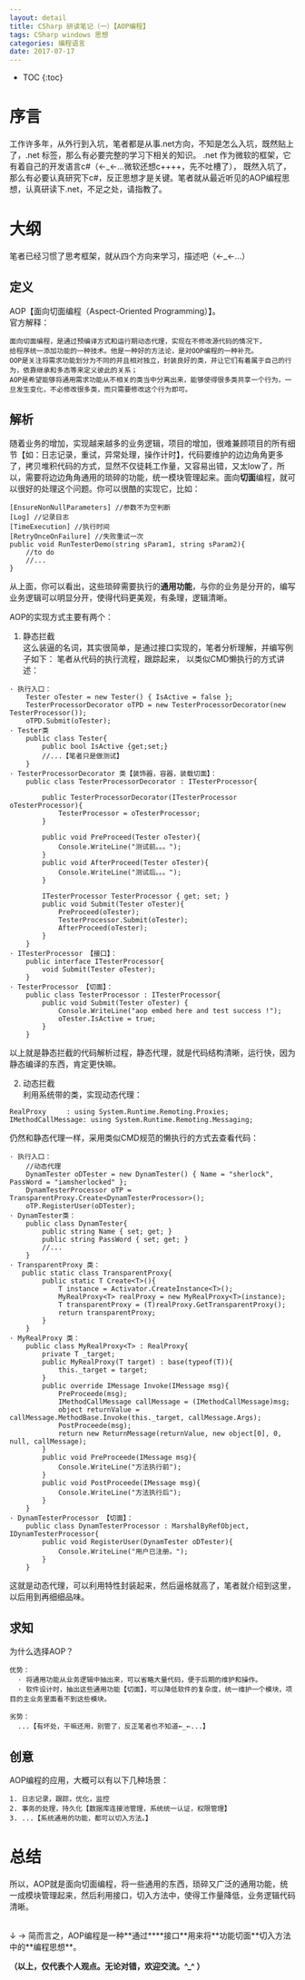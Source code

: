 ```yaml
---
layout: detail
title: CSharp 研读笔记（一）【AOP编程】
tags: CSharp windows 思想
categories: 编程语言
date: 2017-07-17
---
```


* TOC
{:toc}

# 序言
工作许多年，从外行到入坑，笔者都是从事.net方向，不知是怎么入坑，既然贴上了，.net 标签，那么有必要完整的学习下相关的知识。 .net 作为微软的框架，它有着自己的开发语言c#（←_←...微软还想c++++，先不吐槽了）， 既然入坑了，那么有必要认真研究下c#，反正思想才是关键。笔者就从最近听见的AOP编程思想，认真研读下.net，不足之处，请指教了。

# 大纲
笔者已经习惯了思考框架，就从四个方向来学习，描述吧（←_←...）

## 定义
AOP【面向切面编程（Aspect-Oriented Programming）】。<br />
官方解释：
~~~
面向切面编程，是通过预编译方式和运行期动态代理，实现在不修改源代码的情况下，
给程序统一添加功能的一种技术。他是一种好的方法论，是对OOP编程的一种补充。
OOP是关注将需求功能划分为不同的并且相对独立，封装良好的类，并让它们有着属于自己的行为，依靠继承和多态等来定义彼此的关系；
AOP是希望能够将通用需求功能从不相关的类当中分离出来，能够使得很多类共享一个行为，一旦发生变化，不必修改很多类，而只需要修改这个行为即可。
~~~

## 解析
随着业务的增加，实现越来越多的业务逻辑，项目的增加，很难兼顾项目的所有细节【如：日志记录，重试，异常处理，操作计时】，代码要维护的边边角角更多了，拷贝堆积代码的方式，显然不仅徒耗工作量，又容易出错，又太low了，所以，需要将边边角角通用的琐碎的功能，统一模块管理起来。面向**切面**编程，就可以很好的处理这个问题。你可以很酷的实现它，比如：
~~~
[EnsureNonNullParameters] //参数不为空判断
[Log] //记录日志
[TimeExecution] //执行时间
[RetryOnceOnFailure] //失败重试一次
public void RunTesterDemo(string sParam1, string sParam2){
	//to do
	//...
}
~~~
从上面，你可以看出，这些琐碎需要执行的**通用功能**，与你的业务是分开的，编写业务逻辑可以明显分开，使得代码更美观，有条理，逻辑清晰。<br/>

AOP的实现方式主要有两个：<br />
1. 静态拦截<br />
这么装逼的名词，其实很简单，是通过接口实现的，笔者分析理解，并编写例子如下：
笔者从代码的执行流程，跟踪起来， 以类似CMD懒执行的方式讲述：<br />
~~~
· 执行入口：
    Tester oTester = new Tester() { IsActive = false };
    TesterProcessorDecorator oTPD = new TesterProcessorDecorator(new TesterProcessor());
    oTPD.Submit(oTester);
· Tester类
	public class Tester{
        public bool IsActive {get;set;}
        //...【笔者只是做测试】
    }
· TesterProcessorDecorator 类【装饰器，容器，装载切面】：
	public class TesterProcessorDecorator : ITesterProcessor{

        public TesterProcessorDecorator(ITesterProcessor oTesterProcessor){
            TesterProcessor = oTesterProcessor;
        }

        public void PreProceed(Tester oTester){
            Console.WriteLine("测试前。。。");
        }
        public void AfterProceed(Tester oTester){
            Console.WriteLine("测试后。。。");
        }

        ITesterProcessor TesterProcessor { get; set; }
        public void Submit(Tester oTester){
            PreProceed(oTester);
            TesterProcessor.Submit(oTester);
            AfterProceed(oTester);
        }
    }
· ITesterProcessor 【接口】：
	public interface ITesterProcessor{
        void Submit(Tester oTester);
    }
· TesterProcessor 【切面】：
	public class TesterProcessor : ITesterProcessor{
        public void Submit(Tester oTester) {
            Console.WriteLine("aop embed here and test success !");
            oTester.IsActive = true;
        }
    }
~~~
以上就是静态拦截的代码解析过程，静态代理，就是代码结构清晰，运行快，因为静态编译的东西，肯定更快嘛。<br />

2. 动态拦截 <br />
利用系统带的类，实现动态代理：
~~~
RealProxy 	  : using System.Runtime.Remoting.Proxies;
IMethodCallMessage: using System.Runtime.Remoting.Messaging;
~~~
仍然和静态代理一样，采用类似CMD规范的懒执行的方式去查看代码：<br />
~~~
· 执行入口：
	//动态代理
	DynamTester oDTester = new DynamTester() { Name = "sherlock", PassWord = "iamsherlocked" };
	DynamTesterProcessor oTP = TransparentProxy.Create<DynamTesterProcessor>();
	oTP.RegisterUser(oDTester);
· DynamTester类：
	public class DynamTester{
        public string Name { set; get; }
        public string PassWord { set; get; }
    	//...
    }
· TransparentProxy 类：
   public static class TransparentProxy{
        public static T Create<T>(){
            T instance = Activator.CreateInstance<T>();
            MyRealProxy<T> realProxy = new MyRealProxy<T>(instance);
            T transparentProxy = (T)realProxy.GetTransparentProxy();
            return transparentProxy;
        }
    }
· MyRealProxy 类：
    public class MyRealProxy<T> : RealProxy{
        private T _target;
        public MyRealProxy(T target) : base(typeof(T)){
            this._target = target;
        }
        public override IMessage Invoke(IMessage msg){
            PreProceede(msg);
            IMethodCallMessage callMessage = (IMethodCallMessage)msg;
            object returnValue = callMessage.MethodBase.Invoke(this._target, callMessage.Args);
            PostProceede(msg);
            return new ReturnMessage(returnValue, new object[0], 0, null, callMessage);
        }
        public void PreProceede(IMessage msg){
            Console.WriteLine("方法执行前");
        }
        public void PostProceede(IMessage msg){
            Console.WriteLine("方法执行后");
        }
    }
· DynamTesterProcessor 【切面】：
	public class DynamTesterProcessor : MarshalByRefObject, IDynamTesterProcessor{
        public void RegisterUser(DynamTester oDTester){
            Console.WriteLine("用户已注册。");
        }
    }
~~~
这就是动态代理，可以利用特性封装起来，然后逼格就高了，笔者就介绍到这里，以后用到再细细品味。


## 求知
为什么选择AOP？<br />
~~~
优势：
  · 将通用功能从业务逻辑中抽出来，可以省略大量代码，便于后期的维护和操作。
  · 软件设计时，抽出这些通用功能【切面】，可以降低软件的复杂度，统一维护一个模块，项目的主业务里面看不到这些模块。

劣势：
  ...【有坏处，干嘛还用，别管了，反正笔者也不知道←_←...】
~~~


## 创意
AOP编程的应用，大概可以有以下几种场景：
~~~
1. 日志记录，跟踪，优化，监控
2. 事务的处理，持久化【数据库连接池管理，系统统一认证，权限管理】
3. ...【系统通用的功能，都可以切入方法。】
~~~


# 总结
所以，AOP就是面向切面编程，将一些通用的东西，琐碎又广泛的通用功能，统一成模块管理起来，然后利用接口，切入方法中，使得工作量降低，业务逻辑代码清晰。

<br />
↓
→ 简而言之，AOP编程是一种**通过****接口**用来将**功能切面**切入方法中的**编程思想**。


**（以上，仅代表个人观点。无论对错，欢迎交流。^_^ ）**
